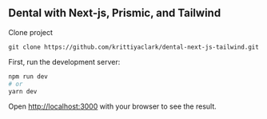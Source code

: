 ## Dental with Next-js, Prismic, and Tailwind

Clone project

```
git clone https://github.com/krittiyaclark/dental-next-js-tailwind.git
```

First, run the development server:

```bash
npm run dev
# or
yarn dev
```

Open [http://localhost:3000](http://localhost:3000) with your browser to see the result.


